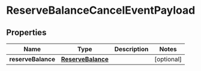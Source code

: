 # ReserveBalanceCancelEventPayload

## Properties
Name | Type | Description | Notes
------------ | ------------- | ------------- | -------------
**reserveBalance** | [**ReserveBalance**](ReserveBalance.md) |  |  [optional]
